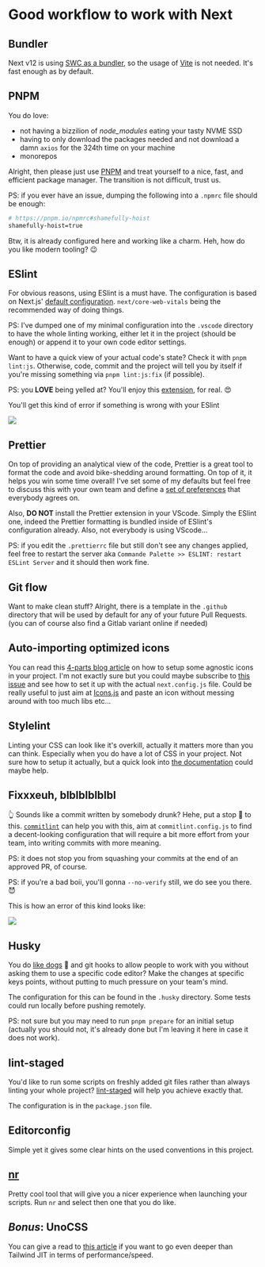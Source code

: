 # Good workflow to work with Next

## Bundler

Next v12 is using [SWC as a bundler](https://nextjs.org/blog/next-12#faster-builds-and-fast-refresh-with-rust-compiler), so the usage of [Vite](https://vitejs.dev/) is not needed. It's fast enough as by default.

## PNPM

You do love:
- not having a bizzilion of _node_modules_ eating your tasty NVME SSD
- having to only download the packages needed and not download a damn `axios` for the 324th time on your machine
- monorepos

Alright, then please just use [PNPM](https://pnpm.io/) and treat yourself to a nice, fast, and efficient package manager. The transition is not difficult, trust us.

PS: if you ever have an issue, dumping the following into a `.npmrc` file should be enough:

```bash
# https://pnpm.io/npmrc#shamefully-hoist
shamefully-hoist=true
```

Btw, it is already configured here and working like a charm. Heh, how do you like modern tooling? 😉

## ESlint

For obvious reasons, using ESlint is a must have. The configuration is based on Next.js' [default configuration](https://nextjs.org/docs/basic-features/eslint). `next/core-web-vitals` being the recommended way of doing things.

PS: I've dumped one of my minimal configuration into the `.vscode` directory to have the whole linting working, either let it in the project (should be enough) or append it to your own code editor settings.

Want to have a quick view of your actual code's state? Check it with `pnpm lint:js`. Otherwise, code, commit and the project will tell you by itself if you're missing something via `pnpm lint:js:fix` (if possible).

PS: you **LOVE** being yelled at? You'll enjoy this [extension](https://marketplace.visualstudio.com/items?itemName=usernamehw.errorlens), for real. 😍

You'll get this kind of error if something is wrong with your ESlint

![](https://i.imgur.com/MO3nOwB.png)

## Prettier

On top of providing an analytical view of the code, Prettier is a great tool to format the code and avoid bike-shedding around formatting. On top of it, it helps you win some time overall! I've set some of my defaults but feel free to discuss this with your own team and define a [set of preferences](https://prettier.io/docs/en/options.html) that everybody agrees on.

Also, **DO NOT** install the Prettier extension in your VScode. Simply the ESlint one, indeed the Prettier formatting is bundled inside of ESlint's configuration already. Also, not everybody is using VScode...

PS: if you edit the `.prettierrc` file but still don't see any changes applied, feel free to restart the server aka `Commande Palette >> ESLINT: restart ESLint Server` and it should then work fine.

## Git flow

Want to make clean stuff? Alright, there is a template in the `.github` directory that will be used by default for any of your future Pull Requests. (you can of course also find a Gitlab variant online if needed)

## Auto-importing optimized icons

You can read this [4-parts blog article](https://antfu.me/posts/icons-in-pure-css) on how to setup some agnostic icons in your project. I'm not exactly sure but you could maybe subscribe to [this issue](https://github.com/antfu/unplugin-icons/issues/103) and see how to set it up with the actual `next.config.js` file. Could be really useful to just aim at [Icons.js](https://icones.js.org/) and paste an icon without messing around with too much libs etc...

## Stylelint

Linting your CSS can look like it's overkill, actually it matters more than you can think. Especially when you do have a lot of CSS in your project. Not sure how to setup it actually, but a quick look into [the documentation](https://stylelint.io/) could maybe help.

## Fixxxeuh, blblblblblbl

👆 Sounds like a commit written by somebody drunk? Hehe, put a stop 🛑 to this. [`commitlint`](https://commitlint.js.org/#/reference-rules) can help you with this, aim at `commitlint.config.js` to find a decent-looking configuration that will require a bit more effort from your team, into writing commits with more meaning.

PS: it does not stop you from squashing your commits at the end of an approved PR, of course.

PS: if you're a bad boii, you'll gonna `--no-verify` still, we do see you there. 😈

This is how an error of this kind looks like:

![](https://i.imgur.com/RdnQTte.png)

## Husky

You do [like dogs](https://github.com/typicode/husky)  🐶 and git hooks to allow people to work with you without asking them to use a specific code editor? Make the changes at specific keys points, without putting to much pressure on your team's mind.

The configuration for this can be found in the `.husky` directory. Some tests could run locally before pushing remotely.

PS: not sure but you may need to run `pnpm prepare` for an initial setup (actually you should not, it's already done but I'm leaving it here in case it does not work).

## lint-staged

You'd like to run some scripts on freshly added git files rather than always linting your whole project? [lint-staged](https://github.com/okonet/lint-staged) will help you achieve exactly that.

The configuration is in the `package.json` file.

## Editorconfig

Simple yet it gives some clear hints on the used conventions in this project.

## [nr](https://github.com/antfu/ni#nr---run)

Pretty cool tool that will give you a nicer experience when launching your scripts. Run `nr` and select then one that you do like.

## *Bonus*: UnoCSS

You can give a read to [this article](https://antfu.me/posts/reimagine-atomic-css) if you want to go even deeper than Tailwind JIT in terms of performance/speed.
